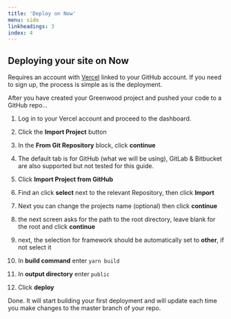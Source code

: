 ```yaml
---
title: 'Deploy on Now'
menu: side
linkheadings: 3
index: 4
---
```


## Deploying your site on Now

Requires an account with [Vercel](https://vercel.com/) linked to your GitHub account. If you need to sign up, the process is simple as is the deployment.

After you have created your Greenwood project and pushed your code to a GitHub repo...

1. Log in to your Vercel account and proceed to the dashboard.

1. Click the **Import Project** button

1. In the **From Git Repository** block, click **continue**

1. The default tab is for GitHub (what we will be using), GitLab & Bitbucket are also supported but not tested for this guide.

1. Click **Import Project from GitHub**

1. Find an click **select** next to the relevant Repository, then click **Import**

1. Next you can change the projects name (optional) then click **continue**

1. the next screen asks for the path to the root directory, leave blank for the root and click **continue**

1. next, the selection for framework should be automatically set to **other**, if not select it

1. In **build command** enter `yarn build`

1. In **output directory** enter `public`

1. Click **deploy**


Done. It will start building your first deployment and will update each time you make changes to the master branch of your repo.